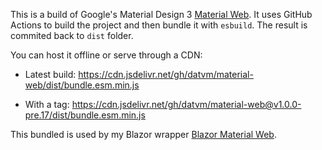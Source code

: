 This is a build of Google's Material Design 3 [Material Web](https://github.com/material-components/material-web). It uses GitHub Actions to build the project and then bundle it with `esbuild`. The result is commited back to `dist` folder.

You can host it offline or serve through a CDN:

- Latest build: https://cdn.jsdelivr.net/gh/datvm/material-web/dist/bundle.esm.min.js

- With a tag: https://cdn.jsdelivr.net/gh/datvm/material-web@v1.0.0-pre.17/dist/bundle.esm.min.js

This bundled is used by my Blazor wrapper [Blazor Material Web](https://github.com/datvm/BlazorMaterialWeb/).